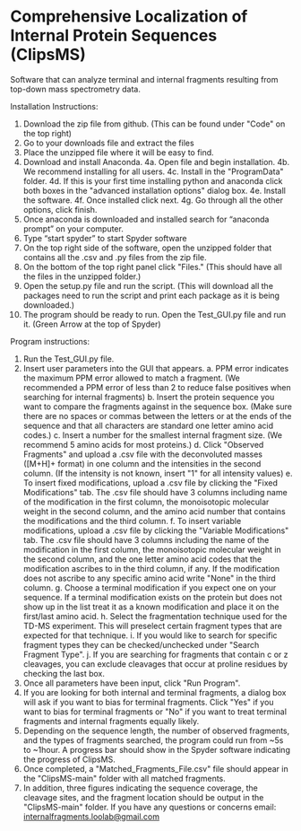 # Comprehensive Localization of Internal Protein Sequences (ClipsMS)
Software that can analyze terminal and internal fragments resulting from top-down mass spectrometry data.

Installation Instructions:
1.	Download the zip file from github. (This can be found under "Code" on the top right)
2.	Go to your downloads file and extract the files
3.	Place the unzipped file where it will be easy to find.
4.	Download and install Anaconda.
  4a.	Open file and begin installation. 
  4b.	We recommend installing for all users.
  4c.	Install in the "ProgramData" folder.
  4d.	If this is your first time installing python and anaconda click both boxes in the "advanced installation options" dialog box.
  4e.	Install the software. 
  4f.	Once installed click next.
  4g.	Go through all the other options, click finish. 
5.	Once anaconda is downloaded and installed search for “anaconda prompt” on your computer.
6.	Type “start spyder” to start Spyder software
7.	On the top right side of the software, open the unzipped folder that contains all the .csv and .py files from the zip file.
8. On the bottom of the top right panel click "Files." (This should have all the files in the unzipped folder.)
9.	Open the setup.py file and run the script. (This will download all the packages need to run the script and print each package as it is being downloaded.)
10.	The program should be ready to run. Open the Test_GUI.py file and run it. (Green Arrow at the top of Spyder)


Program instructions:
1. Run the Test_GUI.py file. 
2. Insert user parameters into the GUI that appears.
a.	PPM error indicates the maximum PPM error allowed to match a fragment. (We recommended a PPM error of less than 2 to reduce false positives when searching for internal fragments)
b.	Insert the protein sequence you want to compare the fragments against in the sequence box. (Make sure there are no spaces or commas between the letters or at the ends of the sequence and that all characters are standard one letter amino acid codes.)
c.	Insert a number for the smallest internal fragment size. (We recommend 5 amino acids for most proteins.)
d.	Click "Observed Fragments" and upload a .csv file with the deconvoluted masses ([M+H]+ format) in one column and the intensities in the second column. (If the intensity is not known, insert "1" for all intensity values)
e.	To insert fixed modifications, upload a .csv file by clicking the "Fixed Modifications" tab. The .csv file should have 3 columns including name of the modification in the first column, the monoisotopic molecular weight in the second column, and the amino acid number that contains the modifications and the third column.
f.	To insert variable modifications, upload a .csv file by clicking the "Variable Modifications" tab. The .csv file should have 3 columns including the name of the modification in the first column, the monoisotopic molecular weight in the second column, and the one letter amino acid codes that the modification ascribes to in the third column, if any. If the modification does not ascribe to any specific amino acid write "None" in the third column.
g.	Choose a terminal modification if you expect one on your sequence. If a terminal modification exists on the protein but does not show up in the list treat it as a known modification and place it on the first/last amino acid. 
h.	Select the fragmentation technique used for the TD-MS experiment. This will preselect certain fragment types that are expected for that technique.
i.	If you would like to search for specific fragment types they can be checked/unchecked under "Search Fragment Type".
j.	If you are searching for fragments that contain c or z cleavages, you can exclude cleavages that occur at proline residues by checking the last box. 
3. Once all parameters have been input, click "Run Program".
4. If you are looking for both internal and terminal fragments, a dialog box will ask if you want to bias for terminal fragments. Click "Yes" if you want to bias for terminal fragments or "No" if you want to treat terminal fragments and internal fragments equally likely.
5. Depending on the sequence length, the number of observed fragments, and the types of fragments searched, the program could run from ~5s to ~1hour. A progress bar should show in the Spyder software indicating the progress of ClipsMS.
6. Once completed, a "Matched_Fragments_File.csv" file should appear in the "ClipsMS-main" folder with all matched fragments.
7. In addition, three figures indicating the sequence coverage, the cleavage sites, and the fragment location should be output in the "ClipsMS-main" folder.
If you have any questions or concerns email: internalfragments.loolab@gmail.com
